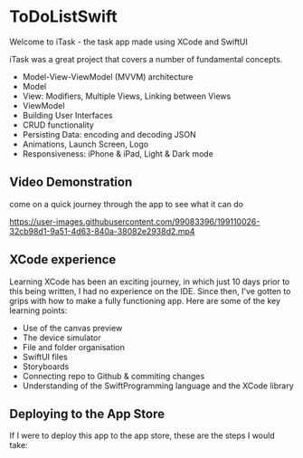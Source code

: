# ToDoListSwift

Welcome to iTask - the task app made using XCode and SwiftUI

iTask was a great project that covers a number of fundamental concepts.

- Model-View-ViewModel (MVVM) architecture
- Model
- View: Modifiers, Multiple Views, Linking between Views
- ViewModel
- Building User Interfaces
- CRUD functionality
- Persisting Data: encoding and decoding JSON
- Animations, Launch Screen, Logo
- Responsiveness: iPhone & iPad, Light & Dark mode

## Video Demonstration

come on a quick journey through the app to see what it can do

https://user-images.githubusercontent.com/99083396/199110026-32cb98d1-9a51-4d63-840a-38082e2938d2.mp4

## XCode experience

Learning XCode has been an exciting journey, in which just 10 days prior to this being written, I had no experience on the IDE. Since then, I've gotten to grips with how to make a fully functioning app. Here are some of the key learning points:

- Use of the canvas preview
- The device simulator
- File and folder organisation
- SwiftUI files
- Storyboards
- Connecting repo to Github & commiting changes
- Understanding of the SwiftProgramming language and the XCode library 

## Deploying to the App Store

If I were to deploy this app to the app store, these are the steps I would take:
